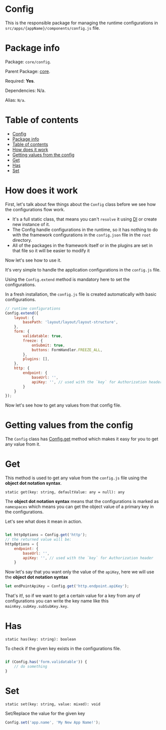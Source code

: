 # Config

This is the responsible package for managing the runtime configurations in `src/apps/{appName}/components/config.js` file. 

# Package info

Package: `core/config`.

Parent Package: [core](./core.md).

Required: **Yes**.

Dependencies: N/a.

Alias: `N/a`.

# Table of contents
- [Config](#config)
- [Package info](#package-info)
- [Table of contents](#table-of-contents)
- [How does it work](#how-does-it-work)
- [Getting values from the config](#getting-values-from-the-config)
- [Get](#get)
- [Has](#has)
- [Set](#set)

# How does it work
First, let's talk about few things about the `Config` class before we see how the configurations flow work.

- It's a full static class, that means you can't `resolve` it using [DI](./dependency-injection.md) or create new instance of it.
- The Config handle configurations in the runtime, so it has nothing to do with the framework configurations in the `config.json` file in the `root` directory.
- All of the packages in the framework itself or in the plugins are set in that file so it will be easier to modify it 

Now let's see how to use it.

It's very simple to handle the application configurations in the `config.js` file.

Using the `Config.extend` method is mandatory here to set the configurations.

In a fresh installation, the `config.js` file is created automatically with basic configurations.

```javascript
// runtime configurations
Config.extend({
    layout: {
        basePath: 'layout/layout/layout-structure',
    },
    form: {
        validatable: true,
        freeze: {
            onSubmit: true,
            buttons: FormHandler.FREEZE_ALL,
        },
        plugins: [],
    },
    http: {
        endpoint: {
            baseUrl: '',
            apiKey: '', // used with the `key` for Authorization header 
        }
    }
});
```

Now let's see how to get any values from that config file.

# Getting values from the config

The `Config` class has [Config.get](#get) method which makes it easy for you to get any value from it.


# Get
This method is used to get any value from the `config.js` file using the **object dot notation syntax**.

`static get(key: string, defaultValue: any = null): any`

The **object dot notation syntax** means that the configurations is marked as `namespaces` which means you can get the object value of a primary key in the configurations.

Let's see what does it mean in action.

```javascript

let httpOptions = Config.get('http');
// the returned value will be: 
httpOptions = {
    endpoint: {
        baseUrl: '',
        apiKey: '', // used with the `key` for Authorization header 
    }
```

Now let's say that you want only the value of  the `apiKey`, here we will use the **object dot notation syntax**


```javascript
let endPointApiKey = Config.get('http.endpoint.apiKey');
```
That's it!, so if we want to get a certain value for a key from any of configurations you can write the key name like this `mainKey.subKey.subSubKey.key`.

# Has
`static has(key: string): boolean`

To check if the given key exists in the configurations file.

```javascript

if (Config.has('form.validatable')) {
    // do something
}

```

# Set
`static set(key: string, value: mixed): void`

Set/Replace the value for the given key

```javascript
Config.set('app.name', 'My New App Name!');
```